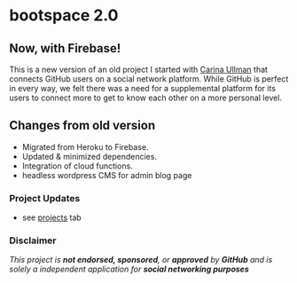 # bootspace 2.0
## Now, with Firebase!

This is a new version of an old project I started with [Carina Ullman](https://github.com/carinaullman) that connects GitHub users on a social network platform. While GitHub is perfect in every way, we felt there was a need for a supplemental platform for its users to connect more to get to know each other on a more personal level. 

## Changes from old version

* Migrated from Heroku to Firebase.
* Updated & minimized dependencies.
* Integration of cloud functions.
* headless wordpress CMS for admin blog page

### Project Updates
* see [projects](https://github.com/rlgerma92/bootspacetwo/projects) tab

### Disclaimer 
*This project is __not endorsed, sponsored__, or __approved__ by __GitHub__ and is solely a independent application for __social networking purposes__*

